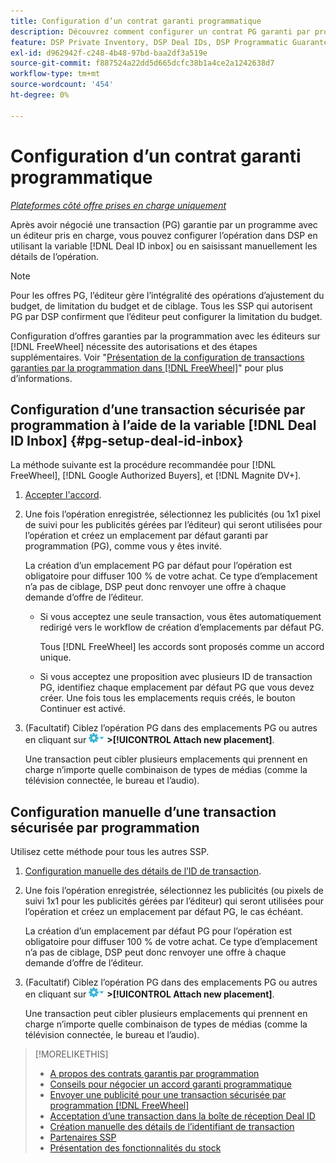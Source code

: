 ```yaml
---
title: Configuration d’un contrat garanti programmatique
description: Découvrez comment configurer un contrat PG garanti par programmation que vous avez négocié avec un éditeur.
feature: DSP Private Inventory, DSP Deal IDs, DSP Programmatic Guaranteed Deals
exl-id: d962942f-c248-4b48-97bd-baa2df3a519e
source-git-commit: f887524a22dd5d665dcfc38b1a4ce2a1242638d7
workflow-type: tm+mt
source-wordcount: '454'
ht-degree: 0%

---
```


# Configuration d’un contrat garanti programmatique

*[Plateformes côté offre prises en charge uniquement](programmatic-guaranteed-about.md)*

Après avoir négocié une transaction (PG) garantie par un programme avec un éditeur pris en charge, vous pouvez configurer l’opération dans DSP en utilisant la variable [!DNL Deal ID inbox] ou en saisissant manuellement les détails de l’opération.

>[!NOTE]
>
> Pour les offres PG, l’éditeur gère l’intégralité des opérations d’ajustement du budget, de limitation du budget et de ciblage. Tous les SSP qui autorisent PG par DSP confirment que l’éditeur peut configurer la limitation du budget.
>
> Configuration d’offres garanties par la programmation avec les éditeurs sur [!DNL FreeWheel] nécessite des autorisations et des étapes supplémentaires. Voir &quot;[Présentation de la configuration de transactions garanties par la programmation dans [!DNL FreeWheel]](freewheel-overview.md)&quot; pour plus d’informations.

## Configuration d’une transaction sécurisée par programmation à l’aide de la variable [!DNL Deal ID Inbox] {#pg-setup-deal-id-inbox}

La méthode suivante est la procédure recommandée pour [!DNL FreeWheel], [!DNL Google Authorized Buyers], et [!DNL Magnite DV+].

1. [Accepter l&#39;accord](deal-id-inbox-accept.md).

1. Une fois l’opération enregistrée, sélectionnez les publicités (ou 1x1 pixel de suivi pour les publicités gérées par l’éditeur) qui seront utilisées pour l’opération et créez un emplacement par défaut garanti par programmation (PG), comme vous y êtes invité.

   La création d’un emplacement PG par défaut pour l’opération est obligatoire pour diffuser 100 % de votre achat. Ce type d’emplacement n’a pas de ciblage, DSP peut donc renvoyer une offre à chaque demande d’offre de l’éditeur.

   * Si vous acceptez une seule transaction, vous êtes automatiquement redirigé vers le workflow de création d’emplacements par défaut PG.

     Tous [!DNL FreeWheel] les accords sont proposés comme un accord unique.

   * Si vous acceptez une proposition avec plusieurs ID de transaction PG, identifiez chaque emplacement par défaut PG que vous devez créer. Une fois tous les emplacements requis créés, le bouton Continuer est activé.

1. (Facultatif) Ciblez l’opération PG dans des emplacements PG ou autres en cliquant sur ![Menu Options](/help/dsp/assets/options-menu.png) **>[!UICONTROL Attach new placement]**.

   Une transaction peut cibler plusieurs emplacements qui prennent en charge n’importe quelle combinaison de types de médias (comme la télévision connectée, le bureau et l’audio).

## Configuration manuelle d’une transaction sécurisée par programmation

Utilisez cette méthode pour tous les autres SSP.

1. [Configuration manuelle des détails de l’ID de transaction](deal-id-create.md).

1. Une fois l’opération enregistrée, sélectionnez les publicités (ou pixels de suivi 1x1 pour les publicités gérées par l’éditeur) qui seront utilisées pour l’opération et créez un emplacement par défaut PG, le cas échéant.

   La création d’un emplacement par défaut PG pour l’opération est obligatoire pour diffuser 100 % de votre achat. Ce type d’emplacement n’a pas de ciblage, DSP peut donc renvoyer une offre à chaque demande d’offre de l’éditeur.

1. (Facultatif) Ciblez l’opération PG dans des emplacements PG ou autres en cliquant sur ![Menu Options](/help/dsp/assets/options-menu.png) **>[!UICONTROL Attach new placement]**.

   Une transaction peut cibler plusieurs emplacements qui prennent en charge n’importe quelle combinaison de types de médias (comme la télévision connectée, le bureau et l’audio).

>[!MORELIKETHIS]
>
>* [A propos des contrats garantis par programmation](programmatic-guaranteed-about.md)
>* [Conseils pour négocier un accord garanti programmatique](/help/dsp/inventory/programmatic-guaranteed-tips.md)
>* [Envoyer une publicité pour une transaction sécurisée par programmation [!DNL FreeWheel]](freewheel-submit.md)
>* [Acceptation d’une transaction dans la boîte de réception Deal ID](deal-id-inbox-accept.md)
>* [Création manuelle des détails de l’identifiant de transaction](deal-id-create.md)
>* [Partenaires SSP](ssp-partners.md)
>* [Présentation des fonctionnalités du stock](inventory-overview.md)
